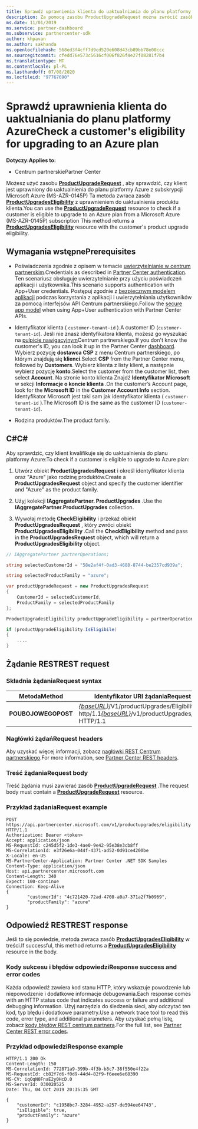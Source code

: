 ```yaml
---
title: Sprawdź uprawnienia klienta do uaktualniania do planu platformy Azure
description: Za pomocą zasobu ProductUpgradeRequest można zwrócić zasób ProductUpgradesEligibility w celu ustalenia, czy klient ma uprawnienia do uaktualnienia z subskrypcji Microsoft Azure (MS-AZR-0145P) do planu platformy Azure.
ms.date: 11/01/2019
ms.service: partner-dashboard
ms.subservice: partnercenter-sdk
author: khpavan
ms.author: sakhanda
ms.openlocfilehash: 568ed3f4cff7d9cd520e608d43cb89bb78e00ccc
ms.sourcegitcommit: cfedd76e573c5616cf006f826f4e27f08281f7b4
ms.translationtype: MT
ms.contentlocale: pl-PL
ms.lasthandoff: 07/08/2020
ms.locfileid: "97767690"
---
```

# <a name="check-a-customers-eligibility-for-upgrading-to-an-azure-plan"></a><span data-ttu-id="9552a-103">Sprawdź uprawnienia klienta do uaktualniania do planu platformy Azure</span><span class="sxs-lookup"><span data-stu-id="9552a-103">Check a customer's eligibility for upgrading to an Azure plan</span></span>

<span data-ttu-id="9552a-104">**Dotyczy:**</span><span class="sxs-lookup"><span data-stu-id="9552a-104">**Applies to:**</span></span>

- <span data-ttu-id="9552a-105">Centrum partnerskie</span><span class="sxs-lookup"><span data-stu-id="9552a-105">Partner Center</span></span>

<span data-ttu-id="9552a-106">Możesz użyć zasobu [**ProductUpgradeRequest**](product-upgrade-resources.md#productupgraderequest) , aby sprawdzić, czy klient jest uprawniony do uaktualnienia do planu platformy Azure z subskrypcji Microsoft Azure (MS-AZR-0145P) Ta metoda zwraca zasób [**ProductUpgradesEligibility**](product-upgrade-resources.md#productupgradeseligibility) z uprawnieniem do uaktualnienia produktu klienta.</span><span class="sxs-lookup"><span data-stu-id="9552a-106">You can use the [**ProductUpgradeRequest**](product-upgrade-resources.md#productupgraderequest) resource to check if a customer is eligible to upgrade to an Azure plan from a Microsoft Azure (MS-AZR-0145P) subscription This method returns a [**ProductUpgradesEligibility**](product-upgrade-resources.md#productupgradeseligibility) resource with the customer's product upgrade eligibility.</span></span>

## <a name="prerequisites"></a><span data-ttu-id="9552a-107">Wymagania wstępne</span><span class="sxs-lookup"><span data-stu-id="9552a-107">Prerequisites</span></span>

- <span data-ttu-id="9552a-108">Poświadczenia zgodnie z opisem w temacie [uwierzytelnianie w centrum partnerskim](partner-center-authentication.md).</span><span class="sxs-lookup"><span data-stu-id="9552a-108">Credentials as described in [Partner Center authentication](partner-center-authentication.md).</span></span> <span data-ttu-id="9552a-109">Ten scenariusz obsługuje uwierzytelnianie przy użyciu poświadczeń aplikacji i użytkownika.</span><span class="sxs-lookup"><span data-stu-id="9552a-109">This scenario supports authentication with App+User credentials.</span></span> <span data-ttu-id="9552a-110">Postępuj zgodnie z [bezpiecznym modelem aplikacji](enable-secure-app-model.md) podczas korzystania z aplikacji i uwierzytelniania użytkowników za pomocą interfejsów API Centrum partnerskiego.</span><span class="sxs-lookup"><span data-stu-id="9552a-110">Follow the [secure app model](enable-secure-app-model.md) when using App+User authentication with Partner Center APIs.</span></span>

- <span data-ttu-id="9552a-111">Identyfikator klienta ( `customer-tenant-id` ).</span><span class="sxs-lookup"><span data-stu-id="9552a-111">A customer ID (`customer-tenant-id`).</span></span> <span data-ttu-id="9552a-112">Jeśli nie znasz identyfikatora klienta, możesz go wyszukać na [pulpicie nawigacyjnym](https://partner.microsoft.com/dashboard)Centrum partnerskiego.</span><span class="sxs-lookup"><span data-stu-id="9552a-112">If you don't know the customer's ID, you can look it up in the Partner Center [dashboard](https://partner.microsoft.com/dashboard).</span></span> <span data-ttu-id="9552a-113">Wybierz pozycję **dostawca CSP** z menu Centrum partnerskiego, po którym znajdują się **klienci**.</span><span class="sxs-lookup"><span data-stu-id="9552a-113">Select **CSP** from the Partner Center menu, followed by **Customers**.</span></span> <span data-ttu-id="9552a-114">Wybierz klienta z listy klient, a następnie wybierz pozycję **konto**.</span><span class="sxs-lookup"><span data-stu-id="9552a-114">Select the customer from the customer list, then select **Account**.</span></span> <span data-ttu-id="9552a-115">Na stronie konto klienta Znajdź **Identyfikator Microsoft** w sekcji **Informacje o koncie klienta** .</span><span class="sxs-lookup"><span data-stu-id="9552a-115">On the customer’s Account page, look for the **Microsoft ID** in the **Customer Account Info** section.</span></span> <span data-ttu-id="9552a-116">Identyfikator Microsoft jest taki sam jak identyfikator klienta ( `customer-tenant-id` ).</span><span class="sxs-lookup"><span data-stu-id="9552a-116">The Microsoft ID is the same as the customer ID  (`customer-tenant-id`).</span></span>

- <span data-ttu-id="9552a-117">Rodzina produktów.</span><span class="sxs-lookup"><span data-stu-id="9552a-117">The product family.</span></span>

## <a name="c"></a><span data-ttu-id="9552a-118">C\#</span><span class="sxs-lookup"><span data-stu-id="9552a-118">C\#</span></span>

<span data-ttu-id="9552a-119">Aby sprawdzić, czy klient kwalifikuje się do uaktualnienia do planu platformy Azure:</span><span class="sxs-lookup"><span data-stu-id="9552a-119">To check if a customer is eligible to upgrade to Azure plan:</span></span>

1. <span data-ttu-id="9552a-120">Utwórz obiekt **ProductUpgradesRequest** i określ identyfikator klienta oraz "Azure" jako rodzinę produktów.</span><span class="sxs-lookup"><span data-stu-id="9552a-120">Create a **ProductUpgradesRequest** object and specify the customer identifier and "Azure" as the product family.</span></span>

2. <span data-ttu-id="9552a-121">Użyj kolekcji **IAggregatePartner. ProductUpgrades** .</span><span class="sxs-lookup"><span data-stu-id="9552a-121">Use the **IAggregatePartner.ProductUpgrades** collection.</span></span>
3. <span data-ttu-id="9552a-122">Wywołaj metodę **CheckEligibility** i przekaż obiekt **ProductUpgradesRequest** , który zwróci obiekt **ProductUpgradesEligibility** .</span><span class="sxs-lookup"><span data-stu-id="9552a-122">Call the **CheckEligibility** method and pass in the **ProductUpgradesRequest** object, which will return a **ProductUpgradesEligibility** object.</span></span>

```csharp
// IAggregatePartner partnerOperations;

string selectedCustomerId = "58e2af4f-0ad3-4688-8744-be2357cd939a";

string selectedProductFamily = "azure";

var productUpgradeRequest = new ProductUpgradesRequest
{
    CustomerId = selectedCustomerId,
    ProductFamily = selectedProductFamily
};

ProductUpgradesEligibility productUpgradeEligibility = partnerOperations.ProductUpgrades.CheckEligibility(productUpgradeRequest);

if (productUpgradeEligibility.IsEligibile)
{
    ....
}

```

## <a name="rest-request"></a><span data-ttu-id="9552a-123">Żądanie REST</span><span class="sxs-lookup"><span data-stu-id="9552a-123">REST request</span></span>

### <a name="request-syntax"></a><span data-ttu-id="9552a-124">Składnia żądania</span><span class="sxs-lookup"><span data-stu-id="9552a-124">Request syntax</span></span>

| <span data-ttu-id="9552a-125">Metoda</span><span class="sxs-lookup"><span data-stu-id="9552a-125">Method</span></span>   | <span data-ttu-id="9552a-126">Identyfikator URI żądania</span><span class="sxs-lookup"><span data-stu-id="9552a-126">Request URI</span></span>                                                                                   |
|----------|-----------------------------------------------------------------------------------------------|
| <span data-ttu-id="9552a-127">**POUBOJOWEGO**</span><span class="sxs-lookup"><span data-stu-id="9552a-127">**POST**</span></span> | <span data-ttu-id="9552a-128">[*{baseURL}*](partner-center-rest-urls.md)/V1/productUpgrades/Eligibility http/1.1</span><span class="sxs-lookup"><span data-stu-id="9552a-128">[*{baseURL}*](partner-center-rest-urls.md)/v1/productUpgrades/eligibility HTTP/1.1</span></span> |

### <a name="request-headers"></a><span data-ttu-id="9552a-129">Nagłówki żądań</span><span class="sxs-lookup"><span data-stu-id="9552a-129">Request headers</span></span>

<span data-ttu-id="9552a-130">Aby uzyskać więcej informacji, zobacz [nagłówki REST Centrum partnerskiego](headers.md).</span><span class="sxs-lookup"><span data-stu-id="9552a-130">For more information, see [Partner Center REST headers](headers.md).</span></span>

### <a name="request-body"></a><span data-ttu-id="9552a-131">Treść żądania</span><span class="sxs-lookup"><span data-stu-id="9552a-131">Request body</span></span>

<span data-ttu-id="9552a-132">Treść żądania musi zawierać zasób [**ProductUpgradeRequest**](product-upgrade-resources.md#productupgraderequest) .</span><span class="sxs-lookup"><span data-stu-id="9552a-132">The request body must contain a [**ProductUpgradeRequest**](product-upgrade-resources.md#productupgraderequest) resource.</span></span>

### <a name="request-example"></a><span data-ttu-id="9552a-133">Przykład żądania</span><span class="sxs-lookup"><span data-stu-id="9552a-133">Request example</span></span>

```http
POST https://api.partnercenter.microsoft.com/v1/productupgrades/eligibility HTTP/1.1
Authorization: Bearer <token>
Accept: application/json
MS-RequestId: c245d5f2-1de3-4ae0-9e42-95e38e3cb8ff
MS-CorrelationId: e3f26e6a-044f-4371-ad52-0d91ce4200be
X-Locale: en-US
MS-PartnerCenter-Application: Partner Center .NET SDK Samples
Content-Type: application/json
Host: api.partnercenter.microsoft.com
Content-Length: 340
Expect: 100-continue
Connection: Keep-Alive
{
        "customerId": "4c721420-72ad-4708-a0a7-371a2f7b0969",
        "productFamily": "azure"
}
```

## <a name="rest-response"></a><span data-ttu-id="9552a-134">Odpowiedź REST</span><span class="sxs-lookup"><span data-stu-id="9552a-134">REST response</span></span>

<span data-ttu-id="9552a-135">Jeśli to się powiedzie, metoda zwraca zasób [**ProductUpgradesEligibility**](product-upgrade-resources.md#productupgradeseligibility) w treści.</span><span class="sxs-lookup"><span data-stu-id="9552a-135">If successful, this method returns a [**ProductUpgradesEligibility**](product-upgrade-resources.md#productupgradeseligibility) resource in the body.</span></span>

### <a name="response-success-and-error-codes"></a><span data-ttu-id="9552a-136">Kody sukcesu i błędów odpowiedzi</span><span class="sxs-lookup"><span data-stu-id="9552a-136">Response success and error codes</span></span>

<span data-ttu-id="9552a-137">Każda odpowiedź zawiera kod stanu HTTP, który wskazuje powodzenie lub niepowodzenie i dodatkowe informacje debugowania.</span><span class="sxs-lookup"><span data-stu-id="9552a-137">Each response comes with an HTTP status code that indicates success or failure and additional debugging information.</span></span> <span data-ttu-id="9552a-138">Użyj narzędzia do śledzenia sieci, aby odczytać ten kod, typ błędu i dodatkowe parametry.</span><span class="sxs-lookup"><span data-stu-id="9552a-138">Use a network trace tool to read this code, error type, and additional parameters.</span></span> <span data-ttu-id="9552a-139">Aby uzyskać pełną listę, zobacz [kody błędów REST centrum partnera](error-codes.md).</span><span class="sxs-lookup"><span data-stu-id="9552a-139">For the full list, see [Partner Center REST error codes](error-codes.md).</span></span>

### <a name="response-example"></a><span data-ttu-id="9552a-140">Przykład odpowiedzi</span><span class="sxs-lookup"><span data-stu-id="9552a-140">Response example</span></span>

```http
HTTP/1.1 200 Ok
Content-Length: 150
MS-CorrelationId: 772871a9-399b-4f3b-b8c7-38f550e4f22a
MS-RequestId: cb82f7d6-f0d9-44d4-82f9-f6eee6e68390
MS-CV: iqOqN0FnaE2y0HcD.0
MS-ServerId: 030020525
Date: Thu, 04 Oct 2019 20:35:35 GMT

{
    "customerId": "c1958bc7-3284-4952-a257-de594ee64743",
    "isEligible": true,
    "productFamily": "azure"
}
```
